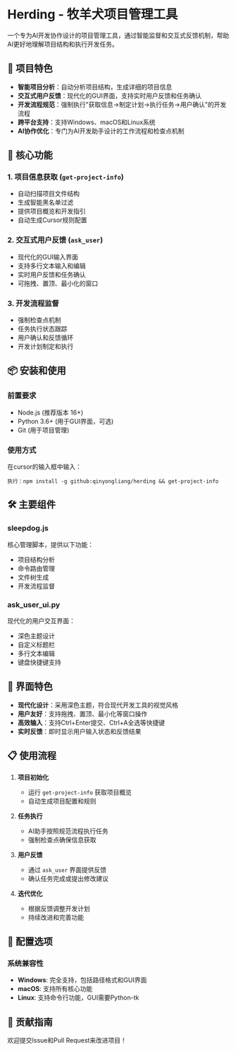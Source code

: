 # Herding - 牧羊犬项目管理工具

一个专为AI开发协作设计的项目管理工具，通过智能监督和交互式反馈机制，帮助AI更好地理解项目结构和执行开发任务。

## 🎯 项目特色

- **智能项目分析**：自动分析项目结构，生成详细的项目信息
- **交互式用户反馈**：现代化的GUI界面，支持实时用户反馈和任务确认
- **开发流程规范**：强制执行"获取信息→制定计划→执行任务→用户确认"的开发流程
- **跨平台支持**：支持Windows、macOS和Linux系统
- **AI协作优化**：专门为AI开发助手设计的工作流程和检查点机制

## 🚀 核心功能

### 1. 项目信息获取 (`get-project-info`)
- 自动扫描项目文件结构
- 生成智能黑名单过滤
- 提供项目概览和开发指引
- 自动生成Cursor规则配置

### 2. 交互式用户反馈 (`ask_user`)
- 现代化的GUI输入界面
- 支持多行文本输入和编辑
- 实时用户反馈和任务确认
- 可拖拽、置顶、最小化的窗口

### 3. 开发流程监督
- 强制检查点机制
- 任务执行状态跟踪
- 用户确认和反馈循环
- 开发计划制定和执行

## 📦 安装和使用

### 前置要求
- Node.js (推荐版本 16+)
- Python 3.6+ (用于GUI界面，可选)
- Git (用于项目管理)

### 使用方式

在cursor的输入框中输入：
```
执行：npm install -g github:qinyongliang/herding && get-project-info
```

## 🛠️ 主要组件

### sleepdog.js
核心管理脚本，提供以下功能：
- 项目结构分析
- 命令路由管理
- 文件树生成
- 开发流程监督

### ask_user_ui.py
现代化的用户交互界面：
- 深色主题设计
- 自定义标题栏
- 多行文本编辑
- 键盘快捷键支持

## 🎨 界面特色

- **现代化设计**：采用深色主题，符合现代开发工具的视觉风格
- **用户友好**：支持拖拽、置顶、最小化等窗口操作
- **高效输入**：支持Ctrl+Enter提交、Ctrl+A全选等快捷键
- **实时反馈**：即时显示用户输入状态和反馈结果

## 📋 使用流程

1. **项目初始化**
   - 运行 `get-project-info` 获取项目概览
   - 自动生成项目配置和规则

2. **任务执行**
   - AI助手按照规范流程执行任务
   - 强制检查点确保信息获取

3. **用户反馈**
   - 通过 `ask_user` 界面提供反馈
   - 确认任务完成或提出修改建议

4. **迭代优化**
   - 根据反馈调整开发计划
   - 持续改进和完善功能

## 🔧 配置选项

### 系统兼容性
- **Windows**: 完全支持，包括路径格式和GUI界面
- **macOS**: 支持所有核心功能
- **Linux**: 支持命令行功能，GUI需要Python-tk

## 🤝 贡献指南

欢迎提交Issue和Pull Request来改进项目！
